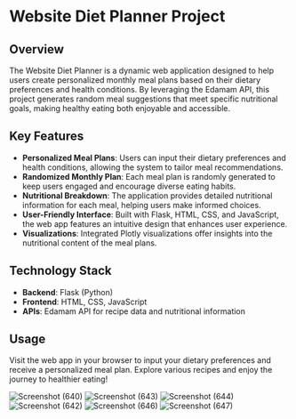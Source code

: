 <h1>Website Diet Planner Project</h1>

<h2>Overview</h2>
<p>
    The Website Diet Planner is a dynamic web application designed to help users create personalized monthly meal plans based on their dietary preferences and health conditions. By leveraging the Edamam API, this project generates random meal suggestions that meet specific nutritional goals, making healthy eating both enjoyable and accessible.
</p>

<h2>Key Features</h2>
<ul>
    <li><strong>Personalized Meal Plans</strong>: Users can input their dietary preferences and health conditions, allowing the system to tailor meal recommendations.</li>
    <li><strong>Randomized Monthly Plan</strong>: Each meal plan is randomly generated to keep users engaged and encourage diverse eating habits.</li>
    <li><strong>Nutritional Breakdown</strong>: The application provides detailed nutritional information for each meal, helping users make informed choices.</li>
    <li><strong>User-Friendly Interface</strong>: Built with Flask, HTML, CSS, and JavaScript, the web app features an intuitive design that enhances user experience.</li>
    <li><strong>Visualizations</strong>: Integrated Plotly visualizations offer insights into the nutritional content of the meal plans.</li>
</ul>

<h2>Technology Stack</h2>
<ul>
    <li><strong>Backend</strong>: Flask (Python)</li>
    <li><strong>Frontend</strong>: HTML, CSS, JavaScript</li>
    <li><strong>APIs</strong>: Edamam API for recipe data and nutritional information</li>
</ul>

<h2>Usage</h2>
<p>
    Visit the web app in your browser to input your dietary preferences and receive a personalized meal plan. Explore various recipes and enjoy the journey to healthier eating!
</p>

![Screenshot (640)](https://github.com/user-attachments/assets/2a73af29-46ed-466c-b20e-b9e7a6dd1530)
![Screenshot (643)](https://github.com/user-attachments/assets/70287550-b395-4c5a-a021-d15d016c214b)
![Screenshot (644)](https://github.com/user-attachments/assets/a3f78ac3-5442-4b8e-aef7-fdf8bf8d3f2e)
![Screenshot (642)](https://github.com/user-attachments/assets/ff2e9fe0-f1e9-4f76-a87c-d11f7e7841dc)
![Screenshot (646)](https://github.com/user-attachments/assets/a581d901-282b-4833-9ffa-d0f7f4042a5c)
![Screenshot (647)](https://github.com/user-attachments/assets/da4ae93a-1208-47a7-b5b4-5ddb875b19f1)
